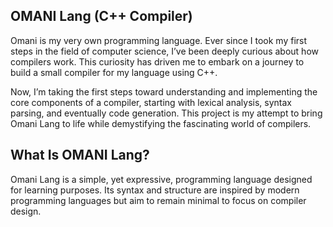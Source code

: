 ## OMANI Lang (C++ Compiler)
Omani is my very own programming language. Ever since I took my first steps in the field of computer science, I’ve been deeply curious about how compilers work. This curiosity has driven me to embark on a journey to build a small compiler for my language using C++.

Now, I’m taking the first steps toward understanding and implementing the core components of a compiler, starting with lexical analysis, syntax parsing, and eventually code generation. This project is my attempt to bring Omani Lang to life while demystifying the fascinating world of compilers.

## What Is OMANI Lang?
Omani Lang is a simple, yet expressive, programming language designed for learning purposes. 
Its syntax and structure are inspired by modern programming languages but aim to remain minimal to focus on compiler design.

